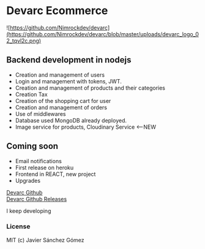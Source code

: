 # Devarc Ecommerce


![https://github.com/Nimrockdev/devarc](https://github.com/Nimrockdev/devarc/blob/master/uploads/devarc_logo_02_tqvl2c.png)


## Backend development in nodejs

- Creation and management of users
- Login and management with tokens, JWT.
- Creation and management of products and their categories
- Creation Tax
- Creation of the shopping cart for user
- Creation and management of orders
- Use of middlewares
- Database used MongoDB already deployed.
- Image service for products, Cloudinary Service <--NEW

## Coming soon
- Email notifications
- First release on heroku
- Frontend in REACT, new project
- Upgrades  
  
  
[Devarc Github](https://github.com/Nimrockdev/devarc)  
[Devarc Github Releases](https://github.com/Nimrockdev/devarc/releases)  

I keep developing

### License
MIT (c) Javier Sánchez Gómez

